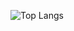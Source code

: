 ![Top Langs](https://github-readme-stats.vercel.app/api/top-langs/?username=VietDung2k1&layout=compact)


